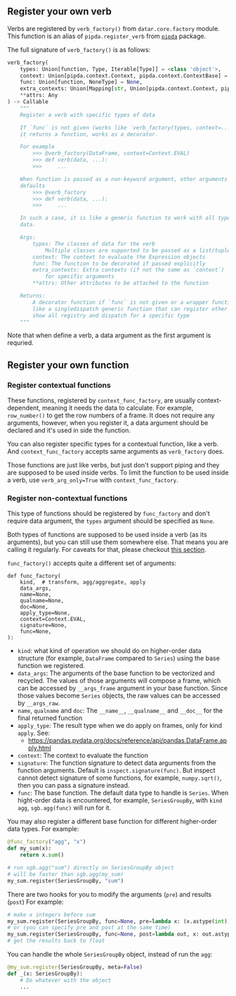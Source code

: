 ## Register your own verb

Verbs are registered by `verb_factory()` from `datar.core.factory` module. This function is an alias of `pipda.register_verb` from [`pipda`][1] package.

The full signature of `verb_factory()` is as follows:

```python
verb_factory(
    types: Union[function, Type, Iterable[Type]] = <class 'object'>,
    context: Union[pipda.context.Context, pipda.context.ContextBase] = None,
    func: Union[function, NoneType] = None,
    extra_contexts: Union[Mapping[str, Union[pipda.context.Context, pipda.context.ContextBase]], NoneType] = None,
    **attrs: Any
) -> Callable
    """
    Register a verb with specific types of data

    If `func` is not given (works like `verb_factory(types, context=...)`),
    it returns a function, works as a decorator.

    For example
        >>> @verb_factory(DataFrame, context=Context.EVAL)
        >>> def verb(data, ...):
        >>>     ...

    When function is passed as a non-keyword argument, other arguments are as
    defaults
        >>> @verb_factory
        >>> def verb(data, ...):
        >>>     ...

    In such a case, it is like a generic function to work with all types of
    data.

    Args:
        types: The classes of data for the verb
            Multiple classes are supported to be passed as a list/tuple/set.
        context: The context to evaluate the Expression objects
        func: The function to be decorated if passed explicitly
        extra_contexts: Extra contexts (if not the same as `context`)
            for specific arguments
        **attrs: Other attributes to be attached to the function

    Returns:
        A decorator function if `func` is not given or a wrapper function
        like a singledispatch generic function that can register other types,
        show all registry and dispatch for a specific type
    """
```

Note that when define a verb, a data argument as the first argument is requried.

## Register your own function

### Register contextual functions

These functions, registered by `context_func_factory`, are usually context-dependent, meaning it needs the data to calculate. For example, `row_number()` to get the row numbers of a frame. It does not require any arguments, however, when you register it, a data argument should be declared and it's used in side the function.

You can also register specific types for a contextual function, like a verb. And `context_func_factory` accepts same arguments as `verb_factory` does.

Those functions are just like verbs, but just don't support piping and they are supposed to be used inside verbs. To limit the function to be used inside a verb, use `verb_arg_only=True` with `context_func_factory`.

### Register non-contextual functions

This type of functions should be registered by `func_factory` and don't require data argument, the `types` argument should be specified as `None`.

Both types of functions are supposed to be used inside a verb (as its arguments), but you can still use them somewhere else. That means you are calling it regularly. For caveats for that, please checkout [this section][2].

`func_factory()` accepts quite a different set of arguments:

```
def func_factory(
    kind,  # transform, agg/aggregate, apply
    data_args,
    name=None,
    qualname=None,
    doc=None,
    apply_type=None,
    context=Context.EVAL,
    signature=None,
    func=None,
):
```

- `kind`: what kind of operation we should do on higher-order data structure (for example, `DataFrame` compared to `Series`) using the base function we registered.
- `data_args`: The arguments of the base function to be vectorized and recycled. The values of those arguments will compose a frame, which can be accessed by `__args_frame` argument in your base function. Since those values become `Series` objects, the raw values can be accessed by `__args_raw`.
- `name`, `qualname` and `doc`: The `__name__`, `__qualname__` and `__doc__` for the final returned function
- `apply_type`: The result type when we do apply on frames, only for kind `apply`. See:
  - https://pandas.pydata.org/docs/reference/api/pandas.DataFrame.apply.html
- `context`: The context to evaluate the function
- `signature`: The function signature to detect data arguments from the function arguments. Default is `inspect.signature(func)`. But inspect cannot detect signature of some functions, for example, `numpy.sqrt()`, then you can pass a signature instead.
- `func`: The base function. The default data type to handle is `Series`. When hight-order data is encountered, for example, `SeriesGroupBy`, with `kind` `agg`, `sgb.agg(func)` will run for it.


You may also register a different base function for different higher-order data types. For example:
```python
@func_factory("agg", "x")
def my_sum(x):
    return x.sum()

# run sgb.agg("sum") directly on SeriesGroupBy object
# will be faster than sgb.agg(my_sum)
my_sum.register(SeriesGroupBy, "sum")
```

There are two hooks for you to modify the arguments (`pre`) and results (`post`)
For example:
```python
# make x integers before sum
my_sum.register(SeriesGroupBy, func=None, pre=lambda x: (x.astype(int), (), {}))
# or (you can specify pre and post at the same time)
my_sum.register(SeriesGroupBy, func=None, post=lambda out, x: out.astype(float))
# get the results back to float
```


You can handle the whole `SeriesGroupBy` object, instead of run the `agg`:
```python
@my_sum.register(SeriesGroupBy, meta=False)
def _(x: SeriesGroupBy):
    # Do whatever with the object
    ...
```


[1]: https://github.com/pwwang/pipda
[2]: https://github.com/pwwang/pipda#caveats
